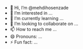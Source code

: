 - 👋 Hi, I’m @mehdihosenzade
- 👀 I’m interested in ...
- 🌱 I’m currently learning ...
- 💞️ I’m looking to collaborate on ...
- 📫 How to reach me ...
- 😄 Pronouns: ...
- ⚡ Fun fact: ...

<!---
mehdihosenzade/mehdihosenzade is a ✨ special ✨ repository because its `README.md` (this file) appears on your GitHub profile.
You can click the Preview link to take a look at your changes.
--->
